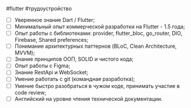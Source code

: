 #flutter #трудоустройство

- [ ]  Уверенное знание Dart / Flutter;
- [ ] Минимальный опыт коммерческой разработки на Flutter - 1.5 года;
- [ ] Опыт работы с библиотеками: provider, flutter_bloc, go_router, DIO, Firebase, Shared preferences;
- [ ] Понимание архитектурных паттернов (BLoC, Clean Architecture, MVVM);
- [ ] Знание принципов ООП, SOLID и чистого кода;
- [ ] Опыт работы с Figma;
- [ ] Знание RestApi и WebSocket;
- [ ] Умение работать с git (командная разработка);
- [ ] Умение быстро разобраться в чужом коде, принимать участие в code review;
- [ ] Английский на уровне чтения технической документации.